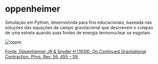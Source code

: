 # oppenheimer
Simulação em Python, desenvolvida para fins educacionais, baseada nas soluções das equações de campo gravitacional que descrevem o colapso de uma estrela quando suas fontes de energia termonuclear se esgotam. 

![oppie](https://github.com/user-attachments/assets/176b9a50-b05a-4867-b749-ec77fce40b37)

[Fonte: Oppenheimer JR & Snyder H (1939). On Continued Gravitational Contraction. Phys. Rev. 56, 455 – 59.]((https://journals.aps.org/pr/abstract/10.1103/PhysRev.56.455))

